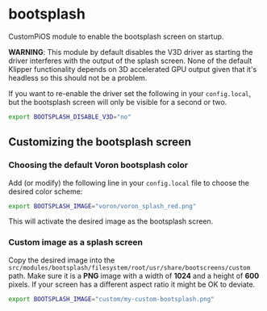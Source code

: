 # bootsplash

CustomPiOS module to enable the bootsplash screen on startup.

**WARNING**: This module by default disables the V3D driver as starting the driver interferes with the output of the splash screen. None of the default Klipper functionality depends on 3D accelerated GPU output given that it's headless so this should
not be a problem.

If you want to re-enable the driver set the following in your `config.local`, but the bootsplash screen will only be visible for a second or two.

```bash
export BOOTSPLASH_DISABLE_V3D="no"
```

## Customizing the bootsplash screen

### Choosing the default Voron bootsplash color

Add (or modify) the following line in your `config.local` file to choose the
desired color scheme:

```bash
export BOOTSPLASH_IMAGE="voron/voron_splash_red.png"
```

This will activate the desired image as the bootsplash screen.

### Custom image as a splash screen

Copy the desired image into the
`src/modules/bootsplash/filesystem/root/usr/share/bootscreens/custom` path. Make
sure it is a **PNG** image with a width of **1024** and a height of **600**
pixels. If your screen has a different aspect ratio it might be OK to deviate. 

```bash
export BOOTSPLASH_IMAGE="custom/my-custom-bootsplash.png"
```

